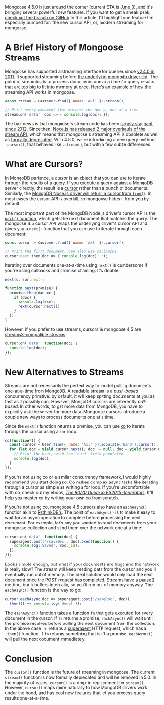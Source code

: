 Mongoose 4.5.0 is just around the corner (current ETA is [June 3](https://github.com/Automattic/mongoose/milestones)),
and it's bringing several powerful new features. If you want to get a sneak
peak,
[check out the branch on GitHub](https://github.com/Automattic/mongoose/tree/4.5) In this article, I'll highlight one feature I'm especially pumped for: the
new cursor API, or, modern streaming for mongoose.

A Brief History of Mongoose Streams
===================================

Mongoose has supported a streaming interface for queries since
[v2.4.0 in 2011](https://github.com/Automattic/mongoose/commit/2c3ae79f6b6d16ac93057f458c5172a88ec04b91). It supported streaming before
[the underlying mongodb driver did](https://github.com/mongodb/node-mongodb-native/pull/458/files). The point
of streaming is to process documents one at a time for query results that are
too big to fit into memory at once. Here's an example of how the streaming API
works in mongoose.

```javascript
const stream = Customer.find({ name: 'Axl' }).stream();

// Print every document that matches the query, one at a time
stream.on('data', doc => { console.log(doc); });
```

The bad news is that mongoose's stream code has been
[largely stagnant since 2012](https://github.com/Automattic/mongoose/commits/4.5/lib/querystream.js).
Since then, [Node.js has released 2 major overhauls of the stream API](https://strongloop.com/strongblog/whats-new-io-js-beta-streams3/),
which means that mongoose's streaming API is obsolete as well as
[formally deprecated](https://github.com/Automattic/mongoose/wiki/5.0-Deprecation-Warnings).
With 4.5.0, we're introducing a new query method, `.cursor()`, that behaves
like `.stream()`, but with a few subtle differences.

What are Cursors?
=================

In MongoDB parlance, a _cursor_ is an object that
you can use to iterate through the results of a query. If you execute a query
against a MongoDB server directly, the result is a [cursor](https://docs.mongodb.com/manual/core/cursors/) rather than a bunch
of documents. Similarly, the
[MongoDB Node.js driver will return a cursor from `find()`](http://mongodb.github.io/node-mongodb-native/2.1/api/Collection.html#find). In most cases the
cursor API is overkill, so mongoose hides it from you by default.

The most important part of the MongoDB Node.js driver's cursor API is the
[`next()` function](http://mongodb.github.io/node-mongodb-native/2.1/api/Cursor.html#next), which gets the next document that matches the query. The mongoose 4.5 cursor
API wraps the underlying driver's cursor API and gives you a `next()` function
that you can use to iterate through each document:

```javascript
const cursor = Customer.find({ name: 'Axl' }).cursor();

// Print the first document. Can also use callbacks
cursor.next.then(doc => { console.log(doc); });
```

Iterating over documents one-at-a-time using `next()` is cumbersome if
you're using callbacks and promise chaining. It's doable:

```javascript
next(cursor.next);

function next(promise) {
  promise.then(doc => {
    if (doc) {
      console.log(doc);
      next(cursor.next());
    }
  })
}
```

However, if you prefer to use streams, cursors in mongoose 4.5 are [streams3-compatible streams](https://strongloop.com/strongblog/whats-new-io-js-beta-streams3/):

```javascript
cursor.on('data', function(doc) {
  console.log(doc);
});
```

New Alternatives to Streams
===========================

Streams are not necessarily the perfect way to model pulling documents
one-at-a-time from MongoDB. A readable stream is a _push-based_ concurrency
primitive: by default, it will keep spitting documents at you as fast as it
possibly can. However, MongoDB cursors are inherently _pull-based_. In other
words, to get more data from MongoDB, you have to explicitly ask the server
for more data. Mongoose cursors introduce a couple new ways to process
documents one at a time.

Since the `next()` function returns a promise, you can use [co](http://npmjs.org/package/co) to iterate through the cursor using a
`for` loop:

```javascript
co(function*() {
  const cursor = User.find({ name: 'Axl' }).populate('band').cursor();
  for (let doc = yield cursor.next(); doc != null; doc = yield cursor.next()) {
    // Print the user, with the `band` field populated
    console.log(doc);
  }
});
```

If you're not using co or a similar concurrency framework, I would highly
recommend you start doing so. Co makes complex async tasks like iterating
through a cursor as simple as writing a for loop. If you're uncomfortable
with co, check out my ebook, [_The 80/20 Guide to ES2015 Generators_](http://es2015generators.com/). It'll help you master
co by writing your own co from scratch.

If you're not using co, mongoose 4.5 cursors also have an `eachAsync()`
function akin to [RethinkDB's](https://rethinkdb.com/api/javascript/each_async/). The
point of `eachAsync()` is to make it easy to wait for an async operation
to complete before processing the next document. For example, let's say you
wanted to read documents from your mongoose collection and send them over
the network one at a time:

```javascript
cursor.on('data', function(doc) {
  superagent.post('/saveDoc', doc).exec(function() {
    console.log('Saved', doc._id);
  });
});
```

Looks simple enough, but what if your documents are huge and the network
is really slow? The stream will keep reading data from the cursor and you'll
eventually run out of memory. The ideal solution would only load the next
document once the POST request has completed. Streams have a [pause()](https://nodejs.org/api/stream.html#stream_readable_pause) method,
but it buffers internally, so you'll run out of memory anyway.
The `eachAsync()` function is the way to go:

```javascript
cursor.eachAsync(doc => superagent.post('/saveDoc', doc)).
  then(() => console.log('done!'));
```

The `eachAsync()` function takes a function `fn` that gets executed for
every document in the cursor. If `fn` returns a promise, `eachAsync()` will
wait until the promise resolves before pulling the next document from the
collection. In the above case, `fn` returns a [superagent](http://npmjs.org/package/superagent) HTTP request, which has
a `.then()` function. If `fn` returns something that isn't a promise, `eachAsync()`
will pull the next document immediately.

Conclusion
==========

The `cursor()` function is the future of streaming in mongoose. The current
`stream()` function is now formally deprecated and will be removed in 5.0.
In the majority of cases, `cursor()` is a drop-in replacement for `stream()`.
However, `cursor()` maps more naturally to how MongoDB drivers work
under the hood, and has cool new features that let you process query results
one-at-a-time.
